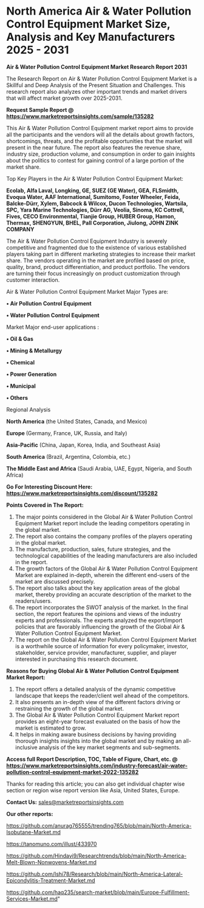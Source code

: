 # North America Air & Water Pollution Control Equipment Market Size, Analysis and Key Manufacturers 2025 - 2031

<strong>Air & Water Pollution Control Equipment Market Research Report 2031</strong>

The Research Report on Air & Water Pollution Control Equipment Market is a Skillful and Deep Analysis of the Present Situation and Challenges. This research report also analyzes other important trends and market drivers that will affect market growth over 2025-2031.

<strong>Request Sample Report @ <a href=https://www.marketreportsinsights.com/sample/135282>https://www.marketreportsinsights.com/sample/135282</a></strong>

This Air & Water Pollution Control Equipment market report aims to provide all the participants and the vendors will all the details about growth factors, shortcomings, threats, and the profitable opportunities that the market will present in the near future. The report also features the revenue share, industry size, production volume, and consumption in order to gain insights about the politics to contest for gaining control of a large portion of the market share.

Top Key Players in the Air & Water Pollution Control Equipment Market:

<strong>Ecolab, Alfa Laval, Longking, GE, SUEZ (GE Water), GEA, FLSmidth, Evoqua Water, AAF International, Sumitomo, Foster Wheeler, Feida, Balcke-Dürr, Xylem, Babcock & Wilcox, Ducon Technologies, Wartsila, SPC, Yara Marine Technologies, Dürr AG, Veolia, Sinoma, KC Cottrell, Fives, CECO Environmental, Tianjie Group, HUBER Group, Hamon, Thermax, SHENGYUN, BHEL, Pall Corporation, Jiulong, JOHN ZINK COMPANY</strong>

The Air & Water Pollution Control Equipment Industry is severely competitive and fragmented due to the existence of various established players taking part in different marketing strategies to increase their market share. The vendors operating in the market are profiled based on price, quality, brand, product differentiation, and product portfolio. The vendors are turning their focus increasingly on product customization through customer interaction.

Air & Water Pollution Control Equipment Market Major Types are:

<strong>• Air Pollution Control Equipment

• Water Pollution Control Equipment</strong>

Market Major end-user applications :

<strong>• Oil & Gas

• Mining & Metallurgy

• Chemical

• Power Generation

• Municipal

• Others</strong>

Regional Analysis

</u><strong><b>North America</b></strong> (the United States, Canada, and Mexico)

<strong><b>Europe </b></strong>(Germany, France, UK, Russia, and Italy)

<strong><b>Asia-Pacific</b></strong> (China, Japan, Korea, India, and Southeast Asia)

<strong><b>South America</b></strong> (Brazil, Argentina, Colombia, etc.)

<strong><b>The Middle East and Africa</b></strong> (Saudi Arabia, UAE, Egypt, Nigeria, and South Africa)

<strong>Go For Interesting Discount Here: <a href=https://www.marketreportsinsights.com/discount/135282>https://www.marketreportsinsights.com/discount/135282</a></strong>

<strong>Points Covered in The Report:</strong>
<ol>
  <li>The major points considered in the Global Air & Water Pollution Control Equipment Market report include the leading competitors operating in the global market.</li>
  <li>The report also contains the company profiles of the players operating in the global market.</li>
  <li>The manufacture, production, sales, future strategies, and the technological capabilities of the leading manufacturers are also included in the report.</li>
  <li>The growth factors of the Global Air & Water Pollution Control Equipment Market are explained in-depth, wherein the different end-users of the market are discussed precisely.</li>
  <li>The report also talks about the key application areas of the global market, thereby providing an accurate description of the market to the readers/users.</li>
  <li>The report incorporates the SWOT analysis of the market. In the final section, the report features the opinions and views of the industry experts and professionals. The experts analyzed the export/import policies that are favorably influencing the growth of the Global Air & Water Pollution Control Equipment Market.</li>
  <li>The report on the Global Air & Water Pollution Control Equipment Market is a worthwhile source of information for every policymaker, investor, stakeholder, service provider, manufacturer, supplier, and player interested in purchasing this research document.</li>
</ol>
<strong>Reasons for Buying Global Air & Water Pollution Control Equipment Market Report:</strong>

<ol>
  <li>The report offers a detailed analysis of the dynamic competitive landscape that keeps the reader/client well ahead of the competitors.</li>
  <li>It also presents an in-depth view of the different factors driving or restraining the growth of the global market.</li>
  <li>The Global Air & Water Pollution Control Equipment Market report provides an eight-year forecast evaluated on the basis of how the market is estimated to grow.</li>
  <li>It helps in making aware business decisions by having providing thorough insights insights into the global market and by making an all-inclusive analysis of the key market segments and sub-segments.</li>
</ol>
<strong>Access full Report Description, TOC, Table of Figure, Chart, etc. @ <a href=https://www.marketreportsinsights.com/industry-forecast/air-water-pollution-control-equipment-market-2022-135282>https://www.marketreportsinsights.com/industry-forecast/air-water-pollution-control-equipment-market-2022-135282</a></strong>


Thanks for reading this article; you can also get individual chapter wise section or region wise report version like Asia, United States, Europe.

<strong>Contact Us:</strong>
sales@marketreportsinsights.com

<strong>Our other reports:</strong>

<a href=https://github.com/anurag765555/trending765/blob/main/North-America-Isobutane-Market.md>https://github.com/anurag765555/trending765/blob/main/North-America-Isobutane-Market.md</a>

<a href=https://tanomuno.com/illust/433970>https://tanomuno.com/illust/433970</a>

<a href=https://github.com/Hindavi9/Researchtrends/blob/main/North-America-Melt-Blown-Nonwovens-Market.md>https://github.com/Hindavi9/Researchtrends/blob/main/North-America-Melt-Blown-Nonwovens-Market.md</a>

<a href=https://github.com/Ishi78/Research/blob/main/North-America-Lateral-Epicondylitis-Treatment-Market.md>https://github.com/Ishi78/Research/blob/main/North-America-Lateral-Epicondylitis-Treatment-Market.md</a>

<a href=https://github.com/haq235/search-market/blob/main/Europe-Fulfillment-Services-Market.md>https://github.com/haq235/search-market/blob/main/Europe-Fulfillment-Services-Market.md</a>"
